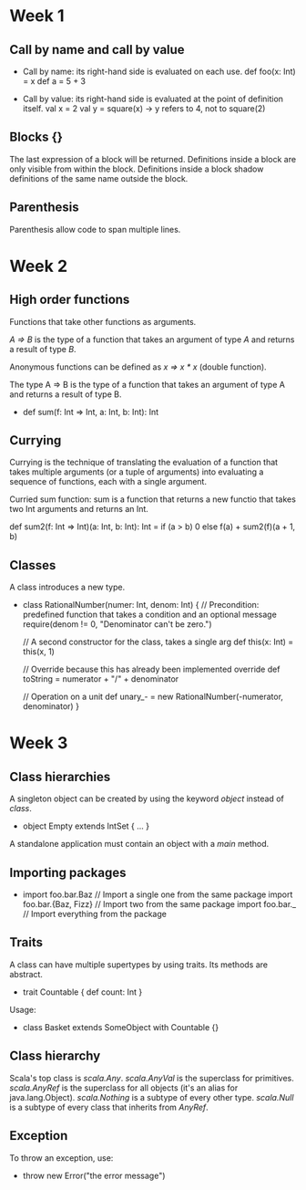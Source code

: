 # Week 1

## Call by name and call by value
* Call by name: its right-hand side is evaluated on each use.
  def foo(x: Int) = x
  def a = 5 + 3

* Call by value: its right-hand side is evaluated at the point of definition itself.
  val x = 2
  val y = square(x) -> y refers to 4, not to square(2)

## Blocks {}
The last expression of a block will be returned.
Definitions inside a block are only visible from within the block.
Definitions inside a block shadow definitions of the same name outside the block.

## Parenthesis
Parenthesis allow code to span multiple lines.


# Week 2

## High order functions
Functions that take other functions as arguments.

_A => B_ is the type of a function that takes an argument of type _A_ and returns
a result of type _B_.

Anonymous functions can be defined as _x => x * x_ (double function).

The type A => B is the type of a function that takes an argument of type A and
returns a result of type B.

 * def sum(f: Int => Int, a: Int, b: Int): Int

## Currying
Currying is the technique of translating the evaluation of a function that takes
multiple arguments (or a tuple of arguments) into evaluating a sequence of
functions, each with a single argument.

Curried sum function: sum is a function that returns a new functio that takes
two Int arguments and returns an Int.

  def sum2(f: Int => Int)(a: Int, b: Int): Int =
    if (a > b) 0 else f(a) + sum2(f)(a + 1, b)

## Classes
A class introduces a new type.

* class RationalNumber(numer: Int, denom: Int) {
  // Precondition: predefined function that takes a condition and an optional message
  require(denom != 0, "Denominator can't be zero.")

  // A second constructor for the class, takes a single arg
  def this(x: Int) = this(x, 1)

  // Override because this has already been implemented
  override def toString = numerator + "/" + denominator

  // Operation on a unit
  def unary_- = new RationalNumber(-numerator, denominator)
}


# Week 3

## Class hierarchies
A singleton object can be created by using the keyword _object_ instead of _class_.

* object Empty extends IntSet {
    ...
  }

A standalone application must contain an object with a _main_ method.

## Importing packages
* import foo.bar.Baz          // Import a single one from the same package
  import foo.bar.{Baz, Fizz}  // Import two from the same package
  import foo.bar._            // Import everything from the package

## Traits
A class can have multiple supertypes by using traits. Its methods are abstract.

* trait Countable {
    def count: Int
  }

Usage:

* class Basket extends SomeObject with Countable {}

## Class hierarchy
Scala's top class is _scala.Any_.
_scala.AnyVal_ is the superclass for primitives.
_scala.AnyRef_ is the superclass for all objects (it's an alias for java.lang.Object).
_scala.Nothing_ is a subtype of every other type.
_scala.Null_ is a subtype of every class that inherits from _AnyRef_.

## Exception
To throw an exception, use:

* throw new Error("the error message")